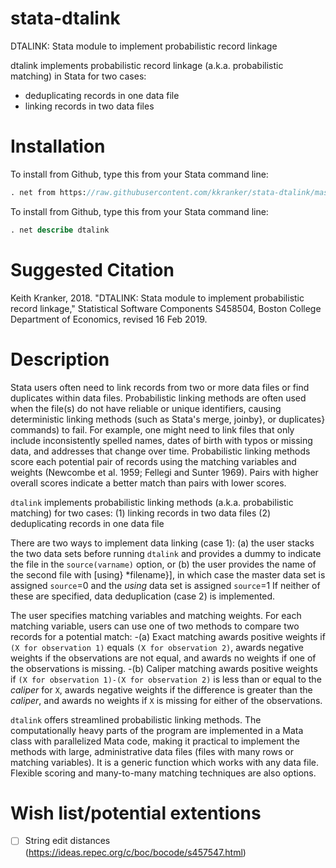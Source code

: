 # stata-dtalink
DTALINK: Stata module to implement probabilistic record linkage

dtalink implements probabilistic record linkage (a.k.a. probabilistic matching) in Stata for two cases:
- deduplicating records in one data file
- linking records in two data files


# Installation

To install from Github, type this from your Stata command line:

```stata
. net from https://raw.githubusercontent.com/kkranker/stata-dtalink/master/
```

To install from Github, type this from your Stata command line:

```stata
. net describe dtalink
```

# Suggested Citation

Keith Kranker, 2018. "DTALINK: Stata module to implement probabilistic record linkage," Statistical Software Components S458504, Boston College Department of Economics, revised 16 Feb 2019.


# Description

Stata users often need to link records from two or more data files or find duplicates within data files.
Probabilistic linking methods are often used when the file(s) do not have reliable or unique identifiers,
causing deterministic linking methods (such as Stata's merge, joinby}, or duplicates} commands) to fail.
For example, one might need to link files that only include
inconsistently spelled names, dates of birth with typos or missing data, and addresses that change over time.
Probabilistic linking methods score each potential pair of records using the matching variables and weights
(Newcombe et al. 1959; Fellegi and Sunter 1969).
Pairs with higher overall scores indicate a better match than pairs with lower scores.

`dtalink` implements probabilistic linking methods (a.k.a. probabilistic matching) for two cases:
  (1) linking records in two data files
  (2) deduplicating records in one data file

There are two ways to implement data linking (case 1):
  (a) the user stacks the two data sets before running `dtalink` and provides a dummy to indicate the file in the `source(varname)` option, or
  (b) the user provides the name of the second file with [using} *filename}], in which case the master data set is assigned `source`=0 and the *using* data set is assigned `source`=1
If neither of these are specified, data deduplication (case 2) is implemented.

The user specifies matching variables and matching weights.
For each matching variable, users can use one of two methods to compare two records for a potential match:
  -(a) Exact matching awards positive weights
if `(X for observation 1)` equals `(X for observation 2)`,
awards negative weights if the observations are not equal,
and awards no weights if one of the observations is missing.
  -(b) Caliper matching awards positive weights if
`(X for observation 1)-(X for observation 2)` is less than or equal to the *caliper* for `X`,
awards negative weights if the difference is greater than the *caliper*,
and awards no weights if `X` is missing for either of the observations.

`dtalink` offers streamlined probabilistic linking methods.
The computationally heavy parts of the program are implemented in a Mata class with parallelized Mata code,
making it practical to implement the methods with large, administrative data files
(files with many rows or matching variables). It is a generic function which works with any data file.
Flexible scoring and many-to-many matching techniques are also options.


# Wish list/potential extentions

- [ ] String edit distances (https://ideas.repec.org/c/boc/bocode/s457547.html)
